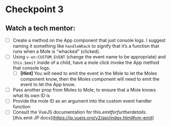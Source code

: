 # Checkpoint 3

## Watch a tech mentor:

* [ ] Create a method on the App component that just console logs. I suggest naming it something like `handleWhack` to signify that it’s a function that runs when a Mole is “whacked” (clicked). 
* [ ] Using `v-on:CUSTOM_EVENT` (change the event name to be appropriate) and `this.$emit` inside of a child, have a mole click invoke the App method that console logs.
  * [ ] **[Hint]** You will need to emit the event in the Mole to let the Moles component know, then the Moles component will need to emit the event to let the App know.
* [ ] Pass another prop from Moles to Mole, to ensure that a Mole knows what its own ID is
* [ ] Provide the mole ID as an argument into the custom event handler function
* [ ] Consult the VueJS documentation for this.$emit for further details. [this.$emit JP docs](https://jp.vuejs.org/v2/api/index.html#vm-emit)
